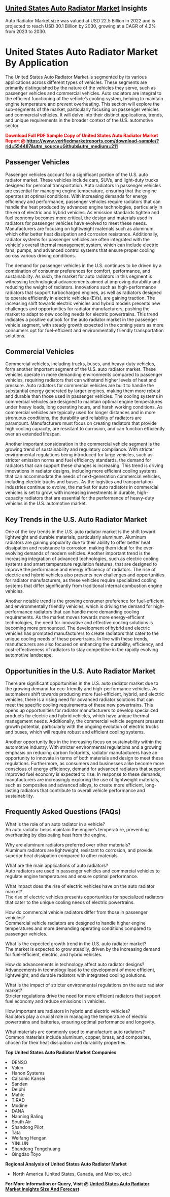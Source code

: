 <h2><a href="https://www.verifiedmarketreports.com/download-sample/?rid=554487&amp;utm_source=Github&amp;utm_medium=211" target="_blank">United States Auto Radiator Market</a> Insights</h2><p>Auto Radiator Market size was valued at USD 22.5 Billion in 2022 and is projected to reach USD 30.1 Billion by 2030, growing at a CAGR of 4.2% from 2023 to 2030.</p><p><div> <h1>United States Auto Radiator Market By Application</h1> <p>The United States Auto Radiator Market is segmented by its various applications across different types of vehicles. These segments are primarily distinguished by the nature of the vehicles they serve, such as passenger vehicles and commercial vehicles. Auto radiators are integral to the efficient functioning of the vehicle’s cooling system, helping to maintain engine temperature and prevent overheating. This section will explore the sub-segments of the market, particularly focusing on passenger vehicles and commercial vehicles. It will delve into their distinct applications, trends, and unique requirements in the broader context of the U.S. automotive sector.</p> <p><strong><p><span class=""><span style="color: #ff0000;"><strong>Download Full PDF Sample Copy of United States Auto Radiator Market Report</strong> @ </span><a href="https://www.verifiedmarketreports.com/download-sample/?rid=554487&amp;utm_source=Github&amp;utm_medium=211" target="_blank">https://www.verifiedmarketreports.com/download-sample/?rid=554487&amp;utm_source=Github&amp;utm_medium=211</a></span></p></strong></p> <h2>Passenger Vehicles</h2> <p>Passenger vehicles account for a significant portion of the U.S. auto radiator market. These vehicles include cars, SUVs, and light-duty trucks designed for personal transportation. Auto radiators in passenger vehicles are essential for managing engine temperature, ensuring that the engine operates at optimal conditions. With increasing demands for energy efficiency and performance, passenger vehicles require radiators that can handle the heat produced by advanced engine technologies, particularly in the era of electric and hybrid vehicles. As emission standards tighten and fuel economy becomes more critical, the design and materials used in radiators for passenger vehicles have evolved to meet these needs. Manufacturers are focusing on lightweight materials such as aluminum, which offer better heat dissipation and corrosion resistance. Additionally, radiator systems for passenger vehicles are often integrated with the vehicle's overall thermal management system, which can include electric fans, pumps, and advanced control systems that ensure proper cooling across various driving conditions.</p> <p>The demand for passenger vehicles in the U.S. continues to be driven by a combination of consumer preferences for comfort, performance, and sustainability. As such, the market for auto radiators in this segment is witnessing technological advancements aimed at improving durability and reducing the weight of radiators. Innovations such as high-performance radiators that support turbocharged engines, as well as radiators designed to operate efficiently in electric vehicles (EVs), are gaining traction. The increasing shift towards electric vehicles and hybrid models presents new challenges and opportunities for radiator manufacturers, pushing the market to adapt to new cooling needs for electric powertrains. This trend indicates a positive outlook for the auto radiator market in the passenger vehicle segment, with steady growth expected in the coming years as more consumers opt for fuel-efficient and environmentally friendly transportation solutions.</p> <h2>Commercial Vehicles</h2> <p>Commercial vehicles, including trucks, buses, and heavy-duty vehicles, form another important segment of the U.S. auto radiator market. These vehicles operate in more demanding environments compared to passenger vehicles, requiring radiators that can withstand higher levels of heat and pressure. Auto radiators for commercial vehicles are built to handle the substantial energy generated by larger engines, making them more robust and durable than those used in passenger vehicles. The cooling systems in commercial vehicles are designed to maintain optimal engine temperatures under heavy loads, long operating hours, and harsh working conditions. As commercial vehicles are typically used for longer distances and in more strenuous conditions, the durability and reliability of radiators are paramount. Manufacturers must focus on creating radiators that provide high cooling capacity, are resistant to corrosion, and can function efficiently over an extended lifespan.</p> <p>Another important consideration in the commercial vehicle segment is the growing trend of sustainability and regulatory compliance. With stricter environmental regulations being introduced for large vehicles, such as stricter emission norms and fuel efficiency standards, the demand for radiators that can support these changes is increasing. This trend is driving innovations in radiator designs, including more efficient cooling systems that can accommodate the needs of next-generation commercial vehicles, including electric trucks and buses. As the logistics and transportation industries continue to evolve, the market for auto radiators in commercial vehicles is set to grow, with increasing investments in durable, high-capacity radiators that are essential for the performance of heavy-duty vehicles in the U.S. automotive market.</p> <h2>Key Trends in the U.S. Auto Radiator Market</h2> <p>One of the key trends in the U.S. auto radiator market is the shift toward lightweight and durable materials, particularly aluminum. Aluminum radiators are gaining popularity due to their ability to offer better heat dissipation and resistance to corrosion, making them ideal for the ever-evolving demands of modern vehicles. Another important trend is the increasing integration of advanced technologies, such as electric cooling systems and smart temperature regulation features, that are designed to improve the performance and energy efficiency of radiators. The rise of electric and hybrid vehicles also presents new challenges and opportunities for radiator manufacturers, as these vehicles require specialized cooling systems that differ significantly from traditional internal combustion engine vehicles.</p> <p>Another notable trend is the growing consumer preference for fuel-efficient and environmentally friendly vehicles, which is driving the demand for high-performance radiators that can handle more demanding cooling requirements. As the market moves towards more energy-efficient technologies, the need for innovative and effective cooling solutions is becoming more pronounced. The development of hybrid and electric vehicles has prompted manufacturers to create radiators that cater to the unique cooling needs of these powertrains. In line with these trends, manufacturers are also focused on enhancing the durability, efficiency, and cost-effectiveness of radiators to stay competitive in the rapidly evolving automotive landscape.</p> <h2>Opportunities in the U.S. Auto Radiator Market</h2> <p>There are significant opportunities in the U.S. auto radiator market due to the growing demand for eco-friendly and high-performance vehicles. As automakers shift towards producing more fuel-efficient, hybrid, and electric vehicles, there is a rising need for advanced radiator solutions that can meet the specific cooling requirements of these new powertrains. This opens up opportunities for radiator manufacturers to develop specialized products for electric and hybrid vehicles, which have unique thermal management needs. Additionally, the commercial vehicle segment presents growth potential, particularly with the ongoing evolution of electric trucks and buses, which will require robust and efficient cooling systems.</p> <p>Another opportunity lies in the increasing focus on sustainability within the automotive industry. With stricter environmental regulations and a growing emphasis on reducing carbon footprints, radiator manufacturers have an opportunity to innovate in terms of both materials and design to meet these regulations. Furthermore, as consumers and businesses alike become more conscious of energy efficiency, demand for advanced radiators that support improved fuel economy is expected to rise. In response to these demands, manufacturers are increasingly exploring the use of lightweight materials, such as composites and advanced alloys, to create more efficient, long-lasting radiators that contribute to overall vehicle performance and sustainability.</p> <h2>Frequently Asked Questions (FAQs)</h2> <p>What is the role of an auto radiator in a vehicle? <br> An auto radiator helps maintain the engine’s temperature, preventing overheating by dissipating heat from the engine.</p> <p>Why are aluminum radiators preferred over other materials? <br> Aluminum radiators are lightweight, resistant to corrosion, and provide superior heat dissipation compared to other materials.</p> <p>What are the main applications of auto radiators? <br> Auto radiators are used in passenger vehicles and commercial vehicles to regulate engine temperatures and ensure optimal performance.</p> <p>What impact does the rise of electric vehicles have on the auto radiator market? <br> The rise of electric vehicles presents opportunities for specialized radiators that cater to the unique cooling needs of electric powertrains.</p> <p>How do commercial vehicle radiators differ from those in passenger vehicles? <br> Commercial vehicle radiators are designed to handle higher engine temperatures and more demanding operating conditions compared to passenger vehicles.</p> <p>What is the expected growth trend in the U.S. auto radiator market? <br> The market is expected to grow steadily, driven by the increasing demand for fuel-efficient, electric, and hybrid vehicles.</p> <p>How do advancements in technology affect auto radiator designs? <br> Advancements in technology lead to the development of more efficient, lightweight, and durable radiators with integrated cooling solutions.</p> <p>What is the impact of stricter environmental regulations on the auto radiator market? <br> Stricter regulations drive the need for more efficient radiators that support fuel economy and reduce emissions in vehicles.</p> <p>How important are radiators in hybrid and electric vehicles? <br> Radiators play a crucial role in managing the temperature of electric powertrains and batteries, ensuring optimal performance and longevity.</p> <p>What materials are commonly used to manufacture auto radiators? <br> Common materials include aluminum, copper, brass, and composites, chosen for their heat dissipation and durability properties.</p></div></p><p><strong>Top United States Auto Radiator Market Companies</strong></p><div data-test-id=""><p><li>DENSO</li><li> Valeo</li><li> Hanon Systems</li><li> Calsonic Kansei</li><li> Sanden</li><li> Delphi</li><li> Mahle</li><li> T.RAD</li><li> Modine</li><li> DANA</li><li> Nanning Baling</li><li> South Air</li><li> Shandong Pilot</li><li> Tata</li><li> Weifang Hengan</li><li> YINLUN</li><li> Shandong Tongchuang</li><li> Qingdao Toyo</li></p><div><strong>Regional Analysis of&nbsp;United States Auto Radiator Market</strong></div><ul><li dir="ltr"><p dir="ltr">North America&nbsp;(United States, Canada, and Mexico, etc.)</p></li></ul><p><strong>For More Information or Query, Visit @&nbsp;</strong><strong><a href="https://www.verifiedmarketreports.com/product/auto-radiator-market-size-and-forecast/?utm_source=Github&amp;utm_medium=211" target="_blank">United States Auto Radiator Market Insights Size And Forecast</a></strong></p></div>
